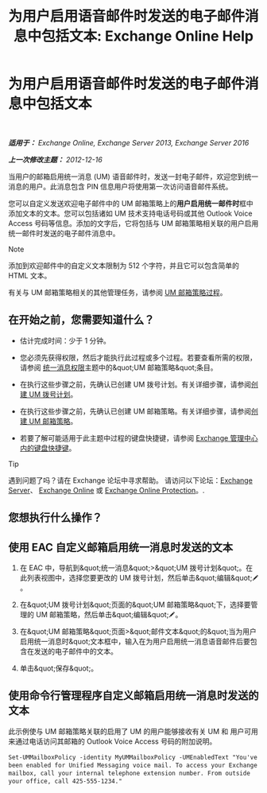 ﻿---
title: '为用户启用语音邮件时发送的电子邮件消息中包括文本: Exchange Online Help'
TOCTitle: 为用户启用语音邮件时发送的电子邮件消息中包括文本
ms:assetid: 3e8292fb-0cdb-445d-8048-a59af7c38d63
ms:mtpsurl: https://technet.microsoft.com/zh-cn/library/Bb201679(v=EXCHG.150)
ms:contentKeyID: 51408213
ms.date: 05/23/2018
mtps_version: v=EXCHG.150
ms.translationtype: MT
---

# 为用户启用语音邮件时发送的电子邮件消息中包括文本

 

_**适用于：** Exchange Online, Exchange Server 2013, Exchange Server 2016_

_**上一次修改主题：** 2012-12-16_

当用户的邮箱启用统一消息 (UM) 语音邮件时，发送一封电子邮件，欢迎您到统一消息的用户。此消息包含 PIN 信息用户将使用第一次访问语音邮件系统。

您可以自定义发送欢迎电子邮件中的 UM 邮箱策略上的**用户启用统一邮件时**框中添加文本的文本。您可以包括诸如 UM 技术支持电话号码或其他 Outlook Voice Access 号码等信息。添加的文字后，它将包括与 UM 邮箱策略相关联的用户启用统一邮件时发送的电子邮件消息中。

> [!NOTE]
> 添加到欢迎邮件中的自定义文本限制为 512 个字符，并且它可以包含简单的 HTML 文本。


有关与 UM 邮箱策略相关的其他管理任务，请参阅 [UM 邮箱策略过程](um-mailbox-policy-procedures-exchange-2013-help.md)。

## 在开始之前，您需要知道什么？

  - 估计完成时间：少于 1 分钟。

  - 您必须先获得权限，然后才能执行此过程或多个过程。若要查看所需的权限，请参阅 [统一消息权限](unified-messaging-permissions-exchange-2013-help.md)主题中的\&quot;UM 邮箱策略\&quot;条目。

  - 在执行这些步骤之前，先确认已创建 UM 拨号计划。有关详细步骤，请参阅[创建 UM 拨号计划](create-a-um-dial-plan-exchange-2013-help.md)。

  - 在执行这些步骤之前，先确认已创建 UM 邮箱策略。有关详细步骤，请参阅[创建 UM 邮箱策略](create-a-um-mailbox-policy-exchange-2013-help.md)。

  - 若要了解可能适用于此主题中过程的键盘快捷键，请参阅 [Exchange 管理中心内的键盘快捷键](keyboard-shortcuts-in-the-exchange-admin-center-exchange-online-protection-help.md)。

> [!tip]
> 遇到问题了吗？请在 Exchange 论坛中寻求帮助。 请访问以下论坛：<a href="https://go.microsoft.com/fwlink/p/?linkid=60612">Exchange Server</a>、 <a href="https://go.microsoft.com/fwlink/p/?linkid=267542">Exchange Online</a> 或 <a href="https://go.microsoft.com/fwlink/p/?linkid=285351">Exchange Online Protection</a>。.


## 您想执行什么操作？

## 使用 EAC 自定义邮箱启用统一消息时发送的文本

1.  在 EAC 中，导航到\&quot;统一消息\&quot;\>\&quot;UM 拨号计划\&quot;。在此列表视图中，选择您要更改的 UM 拨号计划，然后单击\&quot;编辑\&quot;![编辑图标](images/Bb124582.6f53ccb2-1f13-4c02-bea0-30690e6ea71d(EXCHG.150).gif "编辑图标")。

2.  在\&quot;UM 拨号计划\&quot;页面的\&quot;UM 邮箱策略\&quot;下，选择要管理的 UM 邮箱策略，然后单击\&quot;编辑\&quot;![编辑图标](images/Bb124582.6f53ccb2-1f13-4c02-bea0-30690e6ea71d(EXCHG.150).gif "编辑图标")。

3.  在\&quot;UM 邮箱策略\&quot;页面\>\&quot;邮件文本\&quot;的\&quot;当为用户启用统一消息时\&quot;文本框中，输入在为用户启用统一消息语音邮件后要包含在发送的电子邮件中的文本。

4.  单击\&quot;保存\&quot;。

## 使用命令行管理程序自定义邮箱启用统一消息时发送的文本

此示例使与 UM 邮箱策略关联的启用了 UM 的用户能够接收有关 UM 和 用户可用来通过电话访问其邮箱的 Outlook Voice Access 号码的附加说明。

    Set-UMMailboxPolicy -identity MyUMMailboxPolicy -UMEnabledText "You've been enabled for Unified Messaging voice mail. To access your Exchange mailbox, call your internal telephone extension number. From outside your office, call 425-555-1234."

